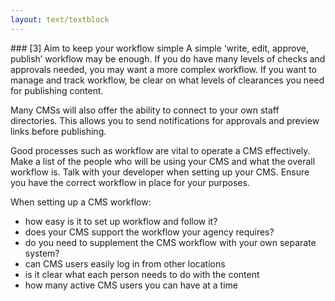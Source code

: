 ```yaml
---
layout: text/textblock
---
```

<p>
### [3] Aim to keep your workflow simple
 A simple ‘write, edit, approve, publish’ workflow may be enough. If you do have many levels of checks and approvals needed, you may want a more complex workflow. If you want to manage and track workflow, be clear on what levels of clearances you need for publishing content.

Many CMSs will also offer the ability to connect to your own staff directories. This allows you to send notifications for approvals and preview links before publishing.

Good processes such as workflow are vital to operate a CMS effectively. Make a list of the people who will be using your CMS and what the overall workflow is. Talk with your developer when setting up your CMS. Ensure you have the correct workflow in place for your purposes. 

When setting up a CMS workflow:
- how easy is it to set up workflow and follow it?
- does your CMS support the workflow your agency requires?
- do you need to supplement the CMS workflow with your own separate system?
- can CMS users easily log in from other locations
- is it clear what each person needs to do with the content
- how many active CMS users you can have at a time
